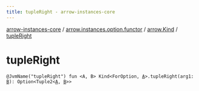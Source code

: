 ```yaml
---
title: tupleRight - arrow-instances-core
---
```


[arrow-instances-core](../../index.html) / [arrow.instances.option.functor](../index.html) / [arrow.Kind](index.html) / [tupleRight](./tuple-right.html)

# tupleRight

`@JvmName("tupleRight") fun <A, B> Kind<ForOption, `[`A`](tuple-right.html#A)`>.tupleRight(arg1: `[`B`](tuple-right.html#B)`): Option<Tuple2<`[`A`](tuple-right.html#A)`, `[`B`](tuple-right.html#B)`>>`